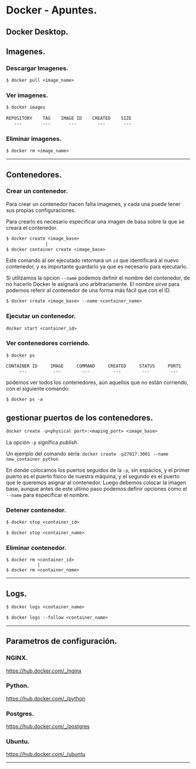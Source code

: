 # Docker - Apuntes.

## Docker Desktop.



## Imagenes.

### Descargar Imagenes.

```dockerfile
$ docker pull <image_name>
```

### Ver imagenes.

```dockerfile
$ docker images
    
REPOSITORY    TAG    IMAGE ID    CREATED    SIZE
   ---        ---       ---        ---       ---
```

### Eliminar imagenes.

```dockerfile
$ docker rm <image_name>
```

---



## Contenedores.

### Crear un contenedor.

Para crear un contenedor hacen falta imagenes, y cada una puede tener sus propias configuraciones.

Para crearlo es necesario especificar una imagen de basa sobre la que se creará el contenedor.

```dockerfile
$ docker create <image_base>
               |
$ docker container create <image_base>
```

Este comando al ser ejecutado retornará un `id` que identificará al nuevo contenedor, y es importante guardarlo ya que es necesario para ejecutarlo. 

Si utilizamos la opcion `--name` podemos definir el nombre del contenedor, de no hacerlo Docker le asignará uno arbitrariamente. El nombre sirve para podernos referir al contenedor de una forma más fácil que con el ID. 

```dockerfile
$ docker create <image_base> --name <container_name>
```



### Ejecutar un contenedor.

```dockerfile
docker start <container_id>
```



### Ver contenedores corriendo.

```dockerfile
$ docker ps

CONTAINER ID     IMAGE     COMMAND     CREATED     STATUS     PORTS     NAMES
     ---          ---        ---         ---        ---        ---       ---
```

podemos ver todos los contenedores, aún aquellos que no están corriendo, con el siguiente comando:

```dockerfile
$ docker ps -a
```



## gestionar puertos de los contenedores.

```dockerfile
docker create -p<physical port>:<maping_port> <image_base>
```

La opción `-p` significa _publish_.

Un ejemplo del comando sería: `docker create -p27017:3001 --name new_container python`

En donde colocamos los puertos seguidos de la `-p`, sin espacios, y el primer puerto es el puerto físico de nuestra máquina, y el segundo es el puerto que le queremos asignar al contenedor. Luego debemos colocar la imagen base, aunque antes de este ultimo paso podemos definir opciones como el `--name` para especificar el nombre.

### Detener contenedor.

```dockerfile
$ docker stop <container_id>

$ docker stop <container_name>
```



### Eliminar contenedor.

```docke
$ docker rm <container_id>
            |
$ docker rm <container_name>
```

---

## Logs.

```dockerfile
$ docker logs <container_name>
```



```dockerfile
$ docker logs --follow <container_name>
```

---

##  Parametros de configuración.

### NGINX.

https://hub.docker.com/_/nginx

### Python.

https://hub.docker.com/_/python

### Postgres.

https://hub.docker.com/_/postgres

### Ubuntu.

https://hub.docker.com/_/ubuntu

---

